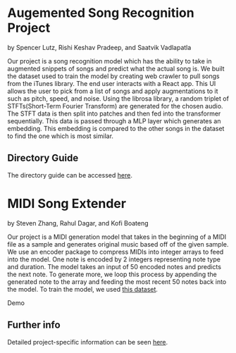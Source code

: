 # Augemented Song Recognition Project

by Spencer Lutz, Rishi Keshav Pradeep, and Saatvik Vadlapatla

Our project is a song recognition model which has the ability to take in augmented snippets of songs and predict what the actual song is. We built the dataset used to train the model by creating web crawler to pull songs from the iTunes library. The end user interacts with a React app. This UI allows the user to pick from a list of songs and apply augmentations to it such as pitch, speed, and noise. Using the librosa library, a random triplet of STFTs(Short-Term Fourier Transform) are generated for the chosen audio. The STFT data is then split into patches and then fed into the transformer sequentially. This data is passed through a MLP layer which generates an embedding. This embedding is compared to the other songs in the dataset to find the one which is most similar.

## Directory Guide

The directory guide can be accessed [here](markdown/directory.md).

# MIDI Song Extender

by Steven Zhang, Rahul Dagar, and Kofi Boateng

Our project is a MIDI generation model that takes in the beginning of a MIDI file as a sample and generates original music based off of the given sample. We use an encoder package to compress MIDIs into integer arrays to feed into the model. One note is encoded by 2 integers representing note type and duration. The model takes an input of 50 encoded notes and predicts the next note. To generate more, we loop this process by appending the generated note to the array and feeding the most recent 50 notes back into the model. To train the model, we used [this dataset](https://github.com/lucasnfe/adl-piano-midi).

Demo

## Further info

Detailed project-specific information can  be seen [here](MIDI-song-extender).
